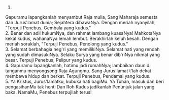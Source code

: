 1.
Gapuramu lapangkanlah menyambut Raja mulia,
Sang Maharaja semesta dan Jurus'lamat dunia;
Sejahtera dibawaNya. Dengan meriah nyanyilah,
"Terpuji Penebus, Gembala yang kudus."
<br>
2.
Benar dan adil hukumNya, dan rahmat lambang kuasaNya!
MahkotaNya kekal kudus, wahanaNya lemah lembut.
Berakhirlah keluh kesah. Dengan meriah soraklah,
"Terpuji Penebus, Penolong yang kudus."
<br>
3.
Selamat berbahagia neg'ri yang memilikiNya.
Selamat hati yang rendah yang sudah dimasukiNya.
Selaku Surya yang benar dib'riNya nikmat yang besar.
Terpuji Penebus, Pelipur yang kudus.
<br>
4.
Gapuramu lapangkanlah, hatimu jadi rumahNya;
lambaikan daun di tanganmu menyongsong Raja Agungmu.
Sang Jurus'lamat t'lah dekat membawa hidup dan berkat.
Terpuji Penebus, Pendamai yang kudus.
<br>
5.
Ya Kristus, Jurus'lamatku, kubuka hati bagiMu.
Ya Tuhan, masuk dan beri pengasihanMu tak henti
Dan Roh Kudus jadikanlah Penunjuk jalan yang baka.
NamaMu, Penebus terpujilah terus!